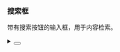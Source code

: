 ### 搜索框

带有搜索按钮的输入框，用于内容检索。

<div class="cell-demo vp-raw">
  <yc-space
    direction="vertical"
    size="large">
    <yc-input-search
      :style="{ width: '320px' }"
      placeholder="Please enter something" />
    <yc-input-search
      :style="{ width: '320px' }"
      placeholder="Please enter something"
      search-button />
  </yc-space>
</div>

<details>
<summary>
 <button class="code-btn"  >
    <icon-code />
 </button>
</summary>

```vue
<template>
  <yc-space
    direction="vertical"
    size="large">
    <yc-input-search
      :style="{ width: '320px' }"
      placeholder="Please enter something" />
    <yc-input-search
      :style="{ width: '320px' }"
      placeholder="Please enter something"
      search-button />
  </yc-space>
</template>
```

</details>
